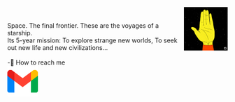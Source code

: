 <img src="https://raw.githubusercontent.com/KatlenVanessa/KatlenVanessa/master/200w.gif" align=right width="100px" > 
<br><br>
Space. The final frontier. These are the voyages of a starship.<br>
Its 5-year mission: To explore strange new worlds, To seek out new life and new civilizations...
<br><br>
-🔔 How to reach me<br>
<a href="mailto:katlenvanessa15@gmail.com" target="blank"><img align="center" src="https://raw.githubusercontent.com/KatlenVanessa/KatlenVanessa/master/5968534.png" height="70" /></a>
